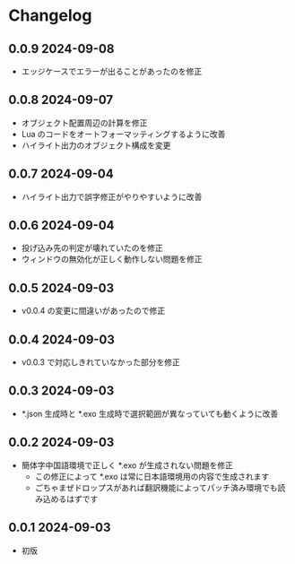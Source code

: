 # Changelog

## 0.0.9 2024-09-08

- エッジケースでエラーが出ることがあったのを修正

## 0.0.8 2024-09-07

- オブジェクト配置周辺の計算を修正
- Lua のコードをオートフォーマッティングするように改善
- ハイライト出力のオブジェクト構成を変更

## 0.0.7 2024-09-04

- ハイライト出力で誤字修正がやりやすいように改善

## 0.0.6 2024-09-04

- 投げ込み先の判定が壊れていたのを修正
- ウィンドウの無効化が正しく動作しない問題を修正

## 0.0.5 2024-09-03

- v0.0.4 の変更に間違いがあったので修正

## 0.0.4 2024-09-03

- v0.0.3 で対応しきれていなかった部分を修正

## 0.0.3 2024-09-03

- *.json 生成時と *.exo 生成時で選択範囲が異なっていても動くように改善

## 0.0.2 2024-09-03

- 簡体字中国語環境で正しく *.exo が生成されない問題を修正
  - この修正によって *.exo は常に日本語環境用の内容で生成されます
  - ごちゃまぜドロップスがあれば翻訳機能によってパッチ済み環境でも読み込めるはずです

## 0.0.1 2024-09-03

- 初版

